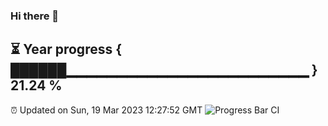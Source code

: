 ### Hi there 👋
⏳ Year progress { ██████▁▁▁▁▁▁▁▁▁▁▁▁▁▁▁▁▁▁▁▁▁▁▁▁ } 21.24 %
---
⏰ Updated on Sun, 19 Mar 2023 12:27:52 GMT
![Progress Bar CI](https://github.com/liununu/liununu/workflows/Progress%20Bar%20CI/badge.svg)
